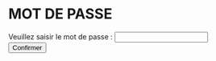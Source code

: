 <h1>MOT DE PASSE</h1>

<form>
  <div>
    <label for="mdp">Veuillez saisir le mot de passe : </label>
    <input type="text" id="mdp" name="password" required>
    <span class="validity"></span>
  </div>
  <div>
      <button>Confirmer</button>
      <a href="https://gaaet2000.github.io/bureau"></a>
  </div>
</form>
